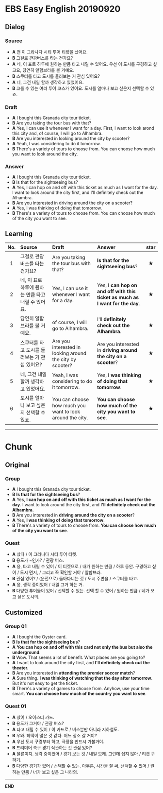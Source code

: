 # EBS Easy English 20190920

## Dialog

### Source

* **A** 전 이 그라나다 시티 투어 티켓을 샀어요.
* **B** 그걸로 관광버스를 타는 건가요?
* **A** 네, 이 표로 하루에 원하는 만큼 타고 내릴 수 있어요. 우선 이 도시를 구경하고 싶고요, 당연히 알함브라를 볼 거예요.
* **B** 스쿠터를 타고 도시를 둘러보는 거 관심 있어요?
* **A** 네, 그건 내일 할까 생각하고 있었어요.
* **B** 고를 수 있는 여러 투어 코스가 있어요. 도시를 얼마나 보고 싶은지 선택할 수 있죠.

### Draft

* **A** I bought this Granada city tour ticket.
* **B** Are you taking the tour bus with that?
* **A** Yes, I can use it whenever I want for a day. First, I want to look arond this city and, of course, I will go to Alhambra.
* **B** Are you interested in looking around the city by scooter?
* **A** Yeah, I was considering to do it tomorrow.
* **B** There's a variety of tours to choose from. You can choose how much you want to look around the city.

### Answer

* **A** I bought this Granada city tour ticket.
* **B** Is that for the sightseeing bus?
* **A** Yes, I can hop on and off with this ticket as much as I want for the day. I want to look around the city first, and I'll definitely check out the Alhambra.
* **B** Are you interested in driving around the city on a scooter?
* **A** Yes, I was thinking of doing that tomorrow.
* **B** There's a variety of tours to choose from. You can choose how much of the city you want to see. 

## Learning

| No. | Source | Draft | Answer | star |
| :---: | :--- | :--- | :--- | :---: |
| 1 | 그걸로 관광버스를 타는 건가요? | Are you taking the tour bus with that? | **Is that for** **the sightseeing bus**? | ★ |
| 2 | 네, 이 표로 하루에 원하는 만큼 타고 내릴 수 있어요. | Yes, I can use it whenever I want for a day. | Yes, **I can hop on and off with this ticket** **as much as I want for the day**. | ★ |
| 3 | 당연히 알함브라를 볼 거예요. | of course, I will go to Alhambra. | I'll **definitely check out the Alhambra**. | ★ |
| 4 | 스쿠터를 타고 도시를 둘러보는 거 관심 있어요? | Are you interested in looking around the city by scooter? | Are you interested in **driving around the city on a scooter**? | ★ |
| 5 | 네, 그건 내일 할까 생각하고 있었어요. | Yeah, I was considering to do it tomorrow. | Yes, **I was thinking of doing that tomorrow**. | ★ |
| 6 | 도시를 얼마나 보고 싶은지 선택할 수 있죠. | You can choose how much you want to look around the city. | **You can choose how much of the city you want to see**. | ★ |

---

# Chunk

## Original

### Group

* **A** I bought this Granada city tour ticket.
* **B** **Is that for the sightseeing bus**?
* **A** Yes, **I can hop on and off with this ticket as much as I want for the day**. I want to look around the city first, and **I'll definitely check out the Alhambra**.
* **B** Are you interested in **driving around the city on a scooter**?
* **A** Yes, **I was thinking of doing that tomorrow**.
* **B** There's a variety of tours to choose from. **You can choose how much of the city you want to see**. 

### Quest

* **A** 샀다 / 이 그라나다 시티 투어 티켓.
* **B** 용도가 ~인가? / 관광 버스.
* **A** 응, 타고 내릴 수 있어 / 이 티켓으로 / 내가 원하는 만큼 / 하루 동안. 구경하고 싶어 / 도시 먼저, / 그리고 꼭 확인할 거야 / 알함브라.
* **B** 관심 있어? / (운전으로) 돌아다니는 것 / 도시 주변을 / 스쿠터를 타고.
* **A** 응, 생각 중이었어 / 내일 그거 하는 거.
* **B** 다양한 투어들이 있어 / 선택할 수 있는. 선택 할 수 있어 / 원하는 만큼 / 네가 보고 싶은 도시의.

## Customized

### Group 01

* **A** I bought the Oyster card.
* **B** **Is that for the sightseeing bus**?
* **A** **You can hop on and off with this card not only the bus but also the underground**.
* **B** Wow. That seems a lot of benefit. What places are you going to?
* **A** I want to look around the city first, and **I'll definitely check out the theater.**
* **B** Are you interested in **attending the premier soccer match**?
* **A** Sure thing. **I was thinking of watching that the day after tomorrow**. But it's not easy to get the ticket.
* **B** There's a variety of games to choose from. Anyhow, use your time smart. **You can choose how much of the country you want to see**.

### Quest 01

* **A** 샀어 / 오이스터 카드.
* **B** 용도가 그거야 / 관광 버스?
* **A** 타고 내릴 수 있어 / 이 카드로 / 버스뿐만 아니라 지하철도.
* **B** 우와. 혜택이 많은 것 같다. 어느 장소 갈 거야?
* **A** 우선 도시 구경부터 하고, 극장을 반드시 가볼거야.
* **B** 프리미어 축구 경기 직관하는 것 관심 있어?
* **A** 물론이지. 생각 중이었어 / 경기 보는 것 / 내일 모레. 그런데 쉽지 않아 / 티켓 구하기.
* **B** 다양한 경기가 있어 / 선택할 수 있는. 아무튼, 시간을 잘 써. 선택할 수 있어 / 원하는 만큼 / 너가 보고 싶은 그 나라의.

---

**END**
